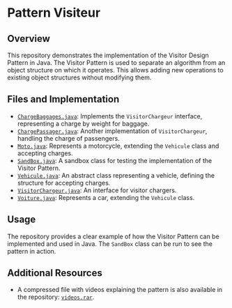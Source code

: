 # Pattern Visiteur

## Overview
This repository demonstrates the implementation of the Visitor Design Pattern in Java. The Visitor Pattern is used to separate an algorithm from an object structure on which it operates. This allows adding new operations to existing object structures without modifying them.

## Files and Implementation
- [`ChargeBaggages.java`](https://github.com/paul-rezzonico/Pattern-Visiteur/blob/master/patternVisiteur/src/main/java/patternVisiteur/ChargeBaggages.java): Implements the `VisitorChargeur` interface, representing a charge by weight for baggage.
- [`ChargePassager.java`](https://github.com/paul-rezzonico/Pattern-Visiteur/blob/master/patternVisiteur/src/main/java/patternVisiteur/ChargePassager.java): Another implementation of `VisitorChargeur`, handling the charge of passengers.
- [`Moto.java`](https://github.com/paul-rezzonico/Pattern-Visiteur/blob/master/patternVisiteur/src/main/java/patternVisiteur/Moto.java): Represents a motorcycle, extending the `Vehicule` class and accepting charges.
- [`SandBox.java`](https://github.com/paul-rezzonico/Pattern-Visiteur/blob/master/patternVisiteur/src/main/java/patternVisiteur/SandBox.java): A sandbox class for testing the implementation of the Visitor Pattern.
- [`Vehicule.java`](https://github.com/paul-rezzonico/Pattern-Visiteur/blob/master/patternVisiteur/src/main/java/patternVisiteur/Vehicule.java): An abstract class representing a vehicle, defining the structure for accepting charges.
- [`VisitorChargeur.java`](https://github.com/paul-rezzonico/Pattern-Visiteur/blob/master/patternVisiteur/src/main/java/patternVisiteur/VisitorChargeur.java): An interface for visitor chargers.
- [`Voiture.java`](https://github.com/paul-rezzonico/Pattern-Visiteur/blob/master/patternVisiteur/src/main/java/patternVisiteur/Voiture.java): Represents a car, extending the `Vehicule` class.

## Usage
The repository provides a clear example of how the Visitor Pattern can be implemented and used in Java. The `SandBox` class can be run to see the pattern in action.

## Additional Resources
- A compressed file with videos explaining the pattern is also available in the repository: [`videos.rar`](https://github.com/paul-rezzonico/Pattern-Visiteur/blob/master/videos/videos.rar).
